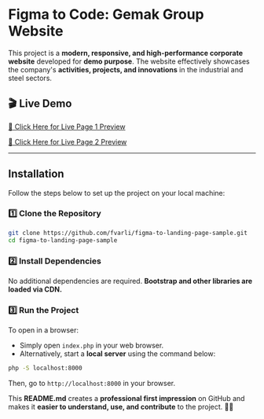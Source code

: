 # Figma to Code: Gemak Group Website

This project is a **modern, responsive, and high-performance corporate website** developed for **demo purpose**. The website effectively showcases the company's **activities, projects, and innovations** in the industrial and steel sectors.

## 🎬 **Live Demo**
 [🔗 Click Here for Live Page 1 Preview](https://landingpagedemo.ferzendervarli.com/)

 [🔗 Click Here for Live Page 2 Preview](https://landingpagedemo.ferzendervarli.com/landing.php)

---

## **Installation**
Follow the steps below to set up the project on your local machine:

### 1️⃣ **Clone the Repository**
```sh
git clone https://github.com/fvarli/figma-to-landing-page-sample.git
cd figma-to-landing-page-sample
```

### 2️⃣ **Install Dependencies**
No additional dependencies are required. **Bootstrap and other libraries are loaded via CDN.**

### 3️⃣ **Run the Project**
To open in a browser:
- Simply open `index.php` in your web browser.
- Alternatively, start a **local server** using the command below:

```sh
php -S localhost:8000
```
Then, go to `http://localhost:8000` in your browser.



This **README.md** creates a **professional first impression** on GitHub and makes it **easier to understand, use, and contribute** to the project. 🚀💡